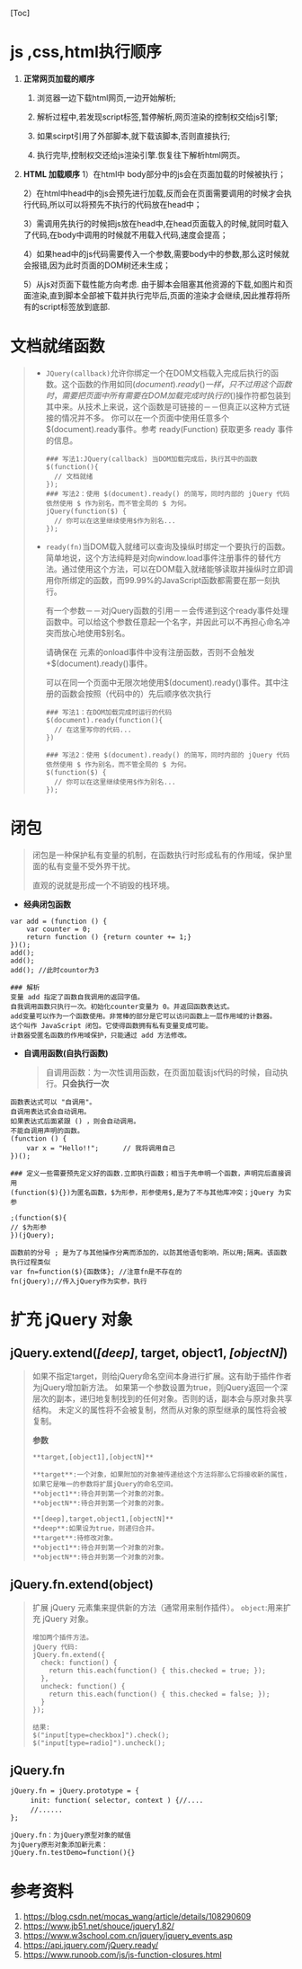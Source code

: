 [Toc]

# js ,css,html执行顺序

1. **正常网页加载的顺序**
   1) 浏览器一边下载html网页,一边开始解析;

   2) 解析过程中,若发现script标签,暂停解析,网页渲染的控制权交给js引擎;

   3) 如果scirpt引用了外部脚本,就下载该脚本,否则直接执行;

   4) 执行完毕,控制权交还给js渲染引擎.恢复往下解析html网页。

2. **HTML 加载顺序**
   1）在html中 body部分中的js会在页面加载的时候被执行；

   2）在html中head中的js会预先进行加载,反而会在页面需要调用的时候才会执行代码,所以可以将预先不执行的代码放在head中；

   3）需调用先执行的时候把js放在head中,在head页面载入的时候,就同时载入了代码,在body中调用的时候就不用载入代码,速度会提高；

   4）如果head中的js代码需要传入一个参数,需要body中的参数,那么这时候就会报错,因为此时页面的DOM树还未生成；

   5）从js对页面下载性能方向考虑. 由于脚本会阻塞其他资源的下载,如图片和页面渲染,直到脚本全部被下载并执行完毕后,页面的渲染才会继续,因此推荐将所有的script标签放到底部.

# 文档就绪函数

> - `JQuery(callback)`允许你绑定一个在DOM文档载入完成后执行的函数。这个函数的作用如同$(document).ready()一样，只不过用这个函数时，需要把页面中所有需要在 DOM 加载完成时执行的$()操作符都包装到其中来。从技术上来说，这个函数是可链接的－－但真正以这种方式链接的情况并不多。 你可以在一个页面中使用任意多个$(document).ready事件。参考 ready(Function) 获取更多 ready 事件的信息。
>
>   ```
>   ### 写法1:JQuery(callback) 当DOM加载完成后，执行其中的函数
>   $(function(){
>     // 文档就绪
>   });
>   ### 写法2：使用 $(document).ready() 的简写，同时内部的 jQuery 代码依然使用 $ 作为别名，而不管全局的 $ 为何。
>   jQuery(function($) {
>     // 你可以在这里继续使用$作为别名...
>   });
>   ```
>
> - `ready(fn)`当DOM载入就绪可以查询及操纵时绑定一个要执行的函数。
>   简单地说，这个方法纯粹是对向window.load事件注册事件的替代方法。通过使用这个方法，可以在DOM载入就绪能够读取并操纵时立即调用你所绑定的函数，而99.99%的JavaScript函数都需要在那一刻执行。
>
>   有一个参数－－对jQuery函数的引用－－会传递到这个ready事件处理函数中。可以给这个参数任意起一个名字，并因此可以不再担心命名冲突而放心地使用$别名。
>
>   请确保在 <body> 元素的onload事件中没有注册函数，否则不会触发+$(document).ready()事件。
>
>   可以在同一个页面中无限次地使用$(document).ready()事件。其中注册的函数会按照（代码中的）先后顺序依次执行
>
>   ```
>   ### 写法1：在DOM加载完成时运行的代码
>   $(document).ready(function(){
>     // 在这里写你的代码...
>   })
>   
>   ### 写法2：使用 $(document).ready() 的简写，同时内部的 jQuery 代码依然使用 $ 作为别名，而不管全局的 $ 为何。
>   $(function($) {
>     // 你可以在这里继续使用$作为别名...
>   });
>   ```

# 闭包

> 闭包是一种保护私有变量的机制，在函数执行时形成私有的作用域，保护里面的私有变量不受外界干扰。
>
> 直观的说就是形成一个不销毁的栈环境。

- **经典闭包函数**

```
var add = (function () {
    var counter = 0;
    return function () {return counter += 1;}
})();
add();
add();
add(); //此时countor为3

### 解析
变量 add 指定了函数自我调用的返回字值。
自我调用函数只执行一次。初始化counter变量为 0。并返回函数表达式。
add变量可以作为一个函数使用。非常棒的部分是它可以访问函数上一层作用域的计数器。
这个叫作 JavaScript 闭包。它使得函数拥有私有变量变成可能。
计数器受匿名函数的作用域保护，只能通过 add 方法修改。
```

- **自调用函数(自执行函数)**

  > 自调用函数：为一次性调用函数，在页面加载该js代码的时候，自动执行。**只会执行一次**

```
函数表达式可以 "自调用"。
自调用表达式会自动调用。
如果表达式后面紧跟 () ，则会自动调用。
不能自调用声明的函数。
(function () {
    var x = "Hello!!";      // 我将调用自己
})();

### 定义一些需要预先定义好的函数.立即执行函数；相当于先申明一个函数，声明完后直接调用
(function($){})为匿名函数，$为形参，形参使用$,是为了不与其他库冲突；jQuery 为实参

;(function($){
// $为形参
})(jQuery);

函数前的分号 ; 是为了与其他操作分离而添加的，以防其他语句影响，所以用;隔离。该函数执行过程类似
var fn=function($){函数体}; //注意fn是不存在的
fn(jQuery);//传入jQuery作为实参，执行
```

# 扩充 jQuery 对象

## jQuery.extend(*[deep]*, target, object1, *[objectN]*)

> 如果不指定target，则给jQuery命名空间本身进行扩展。这有助于插件作者为jQuery增加新方法。 如果第一个参数设置为true，则jQuery返回一个深层次的副本，递归地复制找到的任何对象。否则的话，副本会与原对象共享结构。 未定义的属性将不会被复制，然而从对象的原型继承的属性将会被复制。
>
> **参数**
>
> ```
> **target,[object1],[objectN]**
> 
> **target**:一个对象，如果附加的对象被传递给这个方法将那么它将接收新的属性，如果它是唯一的参数将扩展jQuery的命名空间。
> **object1**:待合并到第一个对象的对象。
> **objectN**:待合并到第一个对象的对象。
> 
> **[deep],target,object1,[objectN]**
> **deep**:如果设为true，则递归合并。
> **target**:待修改对象。
> **object1**:待合并到第一个对象的对象。
> **objectN**:待合并到第一个对象的对象。
> ```

## jQuery.fn.extend(object)

> 扩展 jQuery 元素集来提供新的方法（通常用来制作插件）。
> `object`:用来扩充 jQuery 对象。
>
> ```
> 增加两个插件方法。
> jQuery 代码:
> jQuery.fn.extend({
>   check: function() {
>     return this.each(function() { this.checked = true; });
>   },
>   uncheck: function() {
>     return this.each(function() { this.checked = false; });
>   }
> });
> 
> 结果:
> $("input[type=checkbox]").check();
> $("input[type=radio]").uncheck();
> ```

## jQuery.fn

```
jQuery.fn = jQuery.prototype = {
　　　init: function( selector, context ) {//....　
　　　//......
};

jQuery.fn：为jQuery原型对象的赋值
为jQuery原形对象添加新元素：
jQuery.fn.testDemo=function(){}
```



# 参考资料

1. https://blog.csdn.net/mocas_wang/article/details/108290609
2. https://www.jb51.net/shouce/jquery1.82/
3. https://www.w3school.com.cn/jquery/jquery_events.asp
4. https://api.jquery.com/jQuery.ready/
5. https://www.runoob.com/js/js-function-closures.html

